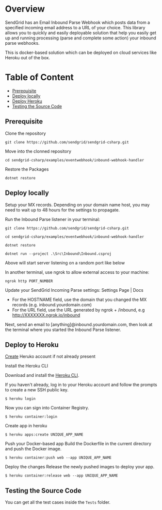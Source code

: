 # Overview

SendGrid has an Email Inbound Parse Webhook which posts data from a specified incoming email address to a URL of your choice. This library allows you to quickly and easily deployable solution that help you easily get up and running processing (parse and complete some action) your inbound parse webhooks.

This is docker-based solution which can be deployed on cloud services like Heroku out of the box.

# Table of Content
- [Prerequisite](#prerequisite)
- [Deploy locally](#deploy_locally)
- [Deploy Heroku](#deploy_heroku)
- [Testing the Source Code](#testing_the_source_code)

<a name="prerequisite"></a>
## Prerequisite
Clone the repository
```
git clone https://github.com/sendgrid/sendgrid-csharp.git
```
Move into the clonned repository
```
cd sendgrid-csharp/examples/eventwebhook/inbound-webhook-handler
```
Restore the Packages
```
dotnet restore
```

<a name="deploy_locally"></a>
## Deploy locally
Setup your MX records. Depending on your domain name host, you may need to wait up to 48 hours for the settings to propagate.

Run the Inbound Parse listener in your terminal:
```
git clone https://github.com/sendgrid/sendgrid-csharp.git

cd sendgrid-csharp/examples/eventwebhook/inbound-webhook-handler

dotnet restore

dotnet run --project .\Src\Inbound\Inbound.csproj
```
Above will start server listening on a random port like below

In another terminal, use ngrok to allow external access to your machine:
```
ngrok http PORT_NUMBER
```
Update your SendGrid Incoming Parse settings: Settings Page | Docs

 - For the HOSTNAME field, use the domain that you changed the MX records (e.g. inbound.yourdomain.com)
 - For the URL field, use the URL generated by ngrok + /inbound, e.g http://XXXXXXX.ngrok.io/inbound

Next, send an email to [anything]@inbound.yourdomain.com, then look at the terminal where you started the Inbound Parse listener.

<a name="deploy_heroku"></a>
## Deploy to Heroku

[Create](https://signup.heroku.com/) Heruko account if not already present

Install the Heroku CLI

Download and install the [Heroku CLI](https://devcenter.heroku.com/articles/heroku-command-line).

If you haven't already, log in to your Heroku account and follow the prompts to create a new SSH public key.
```
$ heroku login
```

Now you can sign into Container Registry.
```
$ heroku container:login
```

Create app in heroku
```
$ heroku apps:create UNIQUE_APP_NAME
```

Push your Docker-based app
Build the Dockerfile in the current directory and push the Docker image.
```
$ heroku container:push web --app UNIQUE_APP_NAME
```

Deploy the changes
Release the newly pushed images to deploy your app.
```
$ heroku container:release web --app UNIQUE_APP_NAME
```

<a name="testing_the_source_code"></a>
## Testing the Source Code
You can get all the test cases inside the `Tests` folder.
